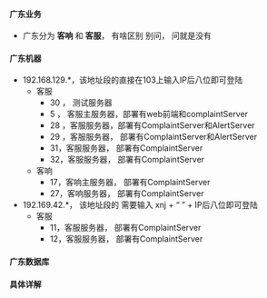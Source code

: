 #### 广东业务

* 广东分为 **客响** 和 **客服**， 有啥区别 别问， 问就是没有

#### 广东机器

* 192.168.129.*，该地址段的直接在103上输入IP后八位即可登陆
  * 客服
    * 30 ， 测试服务器
    * 5 ， 客服主服务器，部署有web前端和complaintServer
    * 28 ，客服服务器，部署有ComplaintServer和AlertServer
    * 29 ，客服服务器， 部署有ComplaintServer和AlertServer
    * 31，客服服务器， 部署有ComplaintServer
    * 32，客服服务器， 部署有ComplaintServer
  * 客响
    * 17，客响主服务器， 部署有ComplaintServer
    * 27，客响服务器， 部署有ComplaintServer
* 192.169.42.*， 该地址段的 需要输入 xnj + “ ” + IP后八位即可登陆
  * 客服
    * 11，客服服务器， 部署有ComplaintServer
    * 12，客服服务器， 部署有ComplaintServer

#### 广东数据库



#### 具体详解







